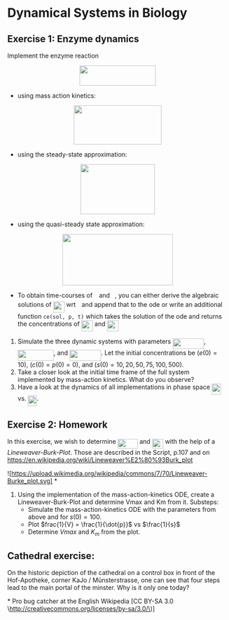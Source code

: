 Dynamical Systems in Biology 
============================


Exercise 1: Enzyme dynamics
---------------------------

Implement the enzyme reaction

<p align="center"><img src="/Exercises/tex/ebbb92b4fc654e56924c810ec5759384.svg?invert_in_darkmode&sanitize=true" align=middle width=173.5165806pt height=46.36403144999999pt/></p>

-   using mass action kinetics:

<p align="center"><img src="/Exercises/tex/f18680f89433340961ebba8cf3aa58dd.svg?invert_in_darkmode&sanitize=true" align=middle width=199.3163667pt height=88.58448225pt/></p>






-   using the steady-state approximation:

<p align="center"><img src="/Exercises/tex/2ad00bf15ed38c11695f1224a4b8dd61.svg?invert_in_darkmode&sanitize=true" align=middle width=170.64354285pt height=113.59650719999999pt/></p>



-   using the quasi-steady state approximation:

<p align="center"><img src="/Exercises/tex/d187460ee5a9dcabd2f36bf6724364cf.svg?invert_in_darkmode&sanitize=true" align=middle width=252.24619365pt height=117.87457769999999pt/></p>




* To obtain time-courses of <img src="/Exercises/tex/3e18a4a28fdee1744e5e3f79d13b9ff6.svg?invert_in_darkmode&sanitize=true" align=middle width=7.11380504999999pt height=14.15524440000002pt/> and <img src="/Exercises/tex/8cd34385ed61aca950a6b06d09fb50ac.svg?invert_in_darkmode&sanitize=true" align=middle width=7.654137149999991pt height=14.15524440000002pt/>, you can either derive the algebraic solutions of <img src="/Exercises/tex/07ea40d17118bb2399c9a9bb5ecc5d66.svg?invert_in_darkmode&sanitize=true" align=middle width=25.83533534999999pt height=24.65753399999998pt/> wrt <img src="/Exercises/tex/4f4f4e395762a3af4575de74c019ebb5.svg?invert_in_darkmode&sanitize=true" align=middle width=5.936097749999991pt height=20.221802699999984pt/> and append that to the ode or write an additional function `ce(sol, p, t)` which takes the solution of the ode and returns the concentrations of <img src="/Exercises/tex/df334c035e4c5d094ae76b2c6f529f3c.svg?invert_in_darkmode&sanitize=true" align=middle width=26.37566909999999pt height=24.65753399999998pt/> and <img src="/Exercises/tex/07ea40d17118bb2399c9a9bb5ecc5d66.svg?invert_in_darkmode&sanitize=true" align=middle width=25.83533534999999pt height=24.65753399999998pt/>



1. Simulate the three dynamic systems with parameters <img src="/Exercises/tex/13f4a5e304e36b9bef73a21d70eda5ab.svg?invert_in_darkmode&sanitize=true" align=middle width=71.64004319999998pt height=24.65753399999998pt/>, <img src="/Exercises/tex/17f7bc0a246c0007404a5346ae28b839.svg?invert_in_darkmode&sanitize=true" align=middle width=81.91404044999999pt height=24.65753399999998pt/>, and <img src="/Exercises/tex/d4a645697d2f7de7f18500c8f4807ac4.svg?invert_in_darkmode&sanitize=true" align=middle width=71.64004319999998pt height=24.65753399999998pt/>. 
    Let the initial concentrations be $(e(0) = 10)$, $(c(0) = p(0) = 0)$, and $(s(0) = 10, 20, 50, 75, 100, 500)$. 
1. Take a closer look at the initial time frame of the full system implemented by mass-action kinetics. What do you observe?
1. Have a look at the dynamics of all implementations in phase space <img src="/Exercises/tex/04c429e9e93ade50366c838485173e34.svg?invert_in_darkmode&sanitize=true" align=middle width=20.49091274999999pt height=24.65753399999998pt/> vs. <img src="/Exercises/tex/bd972c06c10dc1121597b5779d02eb90.svg?invert_in_darkmode&sanitize=true" align=middle width=19.89923759999999pt height=24.65753399999998pt/>.


Exercise 2: Homework
---------------------------

In this exercise, we wish to determine <img src="/Exercises/tex/1651e099d41a2ec1ecfb1a213c0b778f.svg?invert_in_darkmode&sanitize=true" align=middle width=45.759273449999995pt height=22.465723500000017pt/> and <img src="/Exercises/tex/130852624aca82645bbc10d3d44396c2.svg?invert_in_darkmode&sanitize=true" align=middle width=25.62606254999999pt height=22.465723500000017pt/> with the help of a *Lineweaver-Burk-Plot*.
Those are described in the Script, p.107 and on https://en.wikipedia.org/wiki/Lineweaver%E2%80%93Burk_plot 

![https://upload.wikimedia.org/wikipedia/commons/7/70/Lineweaver-Burke_plot.svg] \*



1. Using the implementation of the mass-action-kinetics ODE, create a Lineweaver-Burk-Plot and determine Vmax and Km from it. Substeps:
    * Simulate the mass-action-kinetics ODE  with the parameters from above and for $s(0) = 100$.
    * Plot $frac{1}{V} = \frac{1}{\dot{p}}$ vs $\frac{1}{s}$ 
    * Determine $Vmax$ and $K_m$ from the plot.
    




Cathedral exercise:
-------------------

On the historic depiction of the cathedral on a control box in front of
the Hof-Apotheke, corner KaJo / Münsterstrasse, one can see that four
steps lead to the main portal of the minster. Why is it only one today?


\* Pro bug catcher at the English Wikipedia \[CC BY-SA 3.0 \http://creativecommons.org/licenses/by-sa/3.0/\)\]